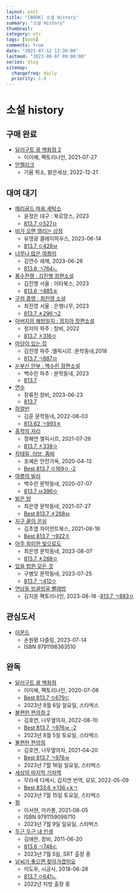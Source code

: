 ```yaml
---
layout: post
title: "[BOOK] 소설 History"
summary: "소설 History"
thumbnail:
category: etc
tags: [book]
comments: true
date: "2023-07-12 13:30:00"
lastmod: "2023-08-07 09:00:00"
series: blog
sitemap:
  changefreq: daily
  priority: 1.0
---
```


# 소설 history

## 구매 완료
- [달러구트 꿈 백화점 2](https://product.kyobobook.co.kr/detail/S000001835707)
  - 이미예, 팩토리나인, 2021-07-27
- [안젤리크](https://product.kyobobook.co.kr/detail/S000200452466)
  - 기욤 뮈소, 밝은세상, 2022-12-21

## 대여 대기
- [메리골드 마음 세탁소](https://product.kyobobook.co.kr/detail/S000201142283)
  - 윤정은    대구 : 북로망스, 2023
  - [813.7 ㅇ527ㅁ](https://lib.suwon.ac.kr/#/search/detail/1368859)
- [비가 오면 열리는 상점](https://product.kyobobook.co.kr/detail/S000202657202)
  - 유영광    클레이하우스, 2023-06-14
  -  [813.7 ㅇ428ㅂ](https://lib.suwon.ac.kr/#/search/detail/1371467)
- [너무나 많은 여름이](https://product.kyobobook.co.kr/detail/S000202800418)
  - 김연수    레제, 2023-06-26
  - [813.6 ㄱ764ㄴ](https://lib.suwon.ac.kr/#/search/detail/1371539)
- [풍수전쟁 : 김진명 장편소설](https://product.kyobobook.co.kr/detail/S000202215356)
  - 김진명    서울 : 이타북스, 2023
  - [813.6 ㄱ885ㅍ](https://lib.suwon.ac.kr/#/search/detail/1371171)
- [구의 증명 : 최진영 소설](https://product.kyobobook.co.kr/detail/S000201621499)
  - 최진영    서울 : 은행나무, 2023
  - [813.7 ㅊ296ㄱ2](https://lib.suwon.ac.kr/#/search/detail/1370124)
- [아버지의 해방일지 : 정지아 장편소설](https://product.kyobobook.co.kr/detail/S000061694154)
  - 정지아    파주 : 창비, 2022
  - [813.7 ㅈ316ㅇ](https://lib.suwon.ac.kr/#/search/detail/1364779)
- [마당이 있는 집](https://product.kyobobook.co.kr/detail/S000000780087)
  - 김진영    파주 :엘릭시르 :문학동네,2018
  - [813.7 ㄱ887ㅁ](https://lib.suwon.ac.kr/#/search/detail/1109362)
- [눈부신 안부 : 백수린 장편소설](https://product.kyobobook.co.kr/detail/S000202230179)
  - 백수린    파주 : 문학동네, 2023
  - [813.7](https://lib.suwon.ac.kr/#/search/detail/1370882)
- [연수](https://product.kyobobook.co.kr/detail/S000202672370)
  - 장류진    창비, 2023-06-23
  - [813.7](https://lib.suwon.ac.kr/#/search/detail/1371439)
- [하얼빈](https://product.kyobobook.co.kr/detail/S000061532442)
  - 김훈    문학동네, 2022-08-03
  - [813.62 ㄱ993ㅎ](https://lib.suwon.ac.kr/#/search/detail/1364677)
- [홍학의 자리](https://product.kyobobook.co.kr/detail/S000000781065)
  - 정해연    엘릭시르, 2021-07-26
  - [813.7 ㅈ338ㅇ](https://lib.suwon.ac.kr/#/search/detail/1369973)
- [칵테일, 러브, 좀비](https://product.kyobobook.co.kr/detail/S000001936854)
  - 조예은    안전가옥, 2020-04-13
  - [Best 813.7 ㅇ169ㅇ -2](https://lib.suwon.ac.kr/#/search/detail/1358407)
- [여름의 빌라](https://product.kyobobook.co.kr/detail/S000000780660)
  - 백수린    문학동네, 2020-07-07
  - [813.7 ㅂ396ㅇ](https://lib.suwon.ac.kr/#/search/detail/1342000)
- [밝은 밤](https://product.kyobobook.co.kr/detail/S000000781066)
  - 최은영  문학동네, 2021-07-27
  - [Best 813.7 ㅊ268ㅂ](https://lib.suwon.ac.kr/#/search/detail/1357423)
- [지구 끝의 온실](https://product.kyobobook.co.kr/detail/S000001953324)
  - 김초엽  자이언트북스, 2021-08-18
  - [Best 813.7 ㄱ922ㅈ](https://lib.suwon.ac.kr/#/search/detail/1357861?offset=1)
- [아주 희미한 빛으로도](https://product.kyobobook.co.kr/detail/S000203331812)
  - 최은영    문학동네, 2023-08-07 
  - [813.7 ㅊ268ㅇ](https://lib.suwon.ac.kr/#/search/detail/1371900)
- [있을 법한 모든 것](https://product.kyobobook.co.kr/detail/S000203107523)
  - 구병모    문학동네, 2023-07-25
  -  [813.7 ㄱ412ㅇ](https://lib.suwon.ac.kr/#/search/detail/1371670)
- [연남동 빙굴빙굴 빨래방](https://product.kyobobook.co.kr/detail/S000203331948)
  - 김지윤  팩토리나인, 2023-08-18
  -[813.7 ㄱ883ㅇ](https://lib.suwon.ac.kr/#/search/detail/1372202)

## 관심도서
- [아몬드](https://product.kyobobook.co.kr/detail/S000202972046)
  - 손원평    다즐링, 2023-07-14
  - ISBN	9791198363510

## 완독
- [달러구트 꿈 백화점](https://product.kyobobook.co.kr/detail/S000001835614)
  - 이미예, 팩토리나인, 2020-07-08
  - [Best 813.7 ㅇ679ㄷ](https://lib.suwon.ac.kr/#/search/detail/1344129)
  - 2023년 8월 6일 일요일, 스타벅스
- [불편한 편의점 2](https://product.kyobobook.co.kr/detail/S000061532631)
  - 김호연, 나무옆의자, 2022-08-10
  - [Best 813.7 ㄱ976ㅂ -2](https://lib.suwon.ac.kr/#/search/detail/1364181)
  - 2023년 8월 5일 토요일, 스타벅스
- [불편한 편의점](https://product.kyobobook.co.kr/detail/S000001803157)
  - 김호연, 나무옆의자, 2021-04-20
  - [Best 813.7 ㄱ976ㅂ](https://lib.suwon.ac.kr/#/search/detail/1348594)
  - 2023년 7월 16일 일요일, 스타벅스
- [세상의 마지막 기차역](https://product.kyobobook.co.kr/detail/S000061353833)
  - 무라세 다케시, 김지연 번역, 모모, 2022-05-09
  - [Best 833.6 ㅊ136ㅅkㄱ](https://lib.suwon.ac.kr/#/search/detail/1363174)
  - 2023년 7월 15일 토요일, 스타벅스
- [펑](https://product.kyobobook.co.kr/detail/S000001775764)
  - 이서현, 마카롱, 2021-08-05
  - ISBN  9791159098710
  - 2023년 7월 9일 일요일, 스타벅스
- [두근 두근 내 인생](https://product.kyobobook.co.kr/detail/S000000610593)
  - 김애란, 창비, 2011-06-20
  - [813.6 ㄱ746ㄷ](https://lib.suwon.ac.kr/#/search/detail/1067916)
  - 2023년 7월 5일, SRT 출장 중
- [날씨가 좋으면 찾아가겠어요](https://product.kyobobook.co.kr/detail/S000000735302)
  - 이도우, 시공사, 2018-06-28
  - [813.7 ㅇ641ㄴ](https://lib.suwon.ac.kr/#/search/detail/1109345)
  - 2022년 지방 출장 중
